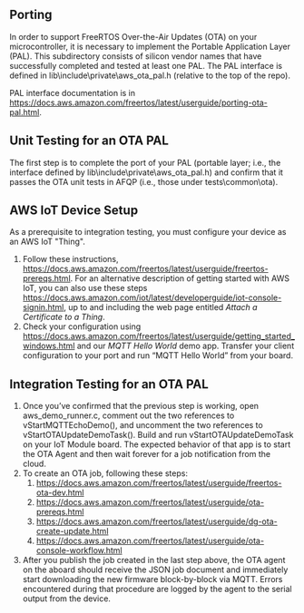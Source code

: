 ## Porting
In order to support FreeRTOS Over-the-Air Updates (OTA) on your microcontroller, it is necessary to implement the Portable Application Layer (PAL). This subdirectory consists of silicon vendor names that have successfully completed and tested at least one PAL. The PAL interface is defined in lib\include\private\aws_ota_pal.h (relative to the top of the repo).

PAL interface documentation is in https://docs.aws.amazon.com/freertos/latest/userguide/porting-ota-pal.html.

## Unit Testing for an OTA PAL

The first step is to complete the port of your PAL (portable layer; i.e., the interface defined by lib\include\private\aws_ota_pal.h) and confirm that it passes the OTA unit tests in AFQP (i.e., those under tests\common\ota).

## AWS IoT Device Setup

As a prerequisite to integration testing, you must configure your device as an AWS IoT "Thing". 

1. Follow these instructions, https://docs.aws.amazon.com/freertos/latest/userguide/freertos-prereqs.html. For an alternative description of getting started with AWS IoT, you can also use these steps https://docs.aws.amazon.com/iot/latest/developerguide/iot-console-signin.html, up to and including the web page entitled _Attach a Certificate to a Thing_.
2. Check your configuration using https://docs.aws.amazon.com/freertos/latest/userguide/getting_started_windows.html and our _MQTT Hello World_ demo app.
Transfer your client configuration to your port and run “MQTT Hello World” from your board. 

## Integration Testing for an OTA PAL

1. Once you’ve confirmed that the previous step is working, open aws_demo_runner.c, comment out the two references to vStartMQTTEchoDemo(), and uncomment the two references to vStartOTAUpdateDemoTask(). 
Build and run vStartOTAUpdateDemoTask on your IoT Module board. The expected behavior of that app is to start the OTA Agent and then wait forever for a job notification from the cloud.
2. To create an OTA job, following these steps:
    1. https://docs.aws.amazon.com/freertos/latest/userguide/freertos-ota-dev.html
    2. https://docs.aws.amazon.com/freertos/latest/userguide/ota-prereqs.html
    3. https://docs.aws.amazon.com/freertos/latest/userguide/dg-ota-create-update.html
    4. https://docs.aws.amazon.com/freertos/latest/userguide/ota-console-workflow.html
3. After you publish the job created in the last step above, the OTA agent on the aboard should receive the JSON job document and immediately start downloading the new firmware block-by-block via MQTT. Errors encountered during that procedure are logged by the agent to the serial output from the device.

